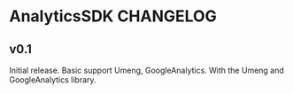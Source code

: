 # AnalyticsSDK CHANGELOG

## v0.1

Initial release.
Basic support Umeng, GoogleAnalytics.
With the Umeng and GoogleAnalytics library.

